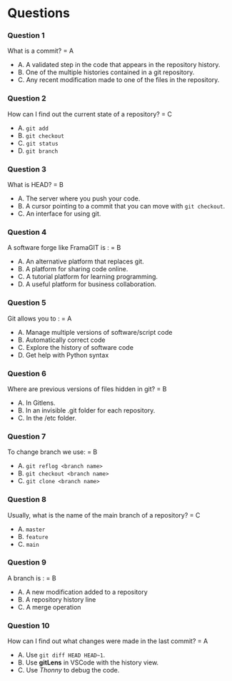 # Questions

### Question 1

What is a commit? = A

- A. A validated step in the code that appears in the repository history.
- B. One of the multiple histories contained in a git repository.
- C. Any recent modification made to one of the files in the repository.

### Question 2 

How can I find out the current state of a repository? = C

- A. `git add`
- B. `git checkout`
- C. `git status`
- D. `git branch`

### Question 3

What is HEAD? = B

- A. The server where you push your code.
- B. A cursor pointing to a commit that you can move with `git checkout`.
- C. An interface for using git.

### Question 4

A software forge like FramaGIT is : = B

- A. An alternative platform that replaces git.
- B. A platform for sharing code online.
- C. A tutorial platform for learning programming.
- D. A useful platform for business collaboration.

### Question 5

Git allows you to : = A

- A. Manage multiple versions of software/script code
- B. Automatically correct code
- C. Explore the history of software code
- D. Get help with Python syntax

### Question 6

Where are previous versions of files hidden in git? = B

- A. In Gitlens.
- B. In an invisible .git folder for each repository.
- C. In the /etc folder.

### Question 7

To change branch we use: = B

- A. `git reflog <branch name>`
- B. `git checkout <branch name>`
- C. `git clone <branch name>`

### Question 8

Usually, what is the name of the main branch of a repository? = C

- A. `master`
- B. `feature`
- C. `main`

### Question 9

A branch is : = B

- A. A new modification added to a repository
- B. A repository history line
- C. A merge operation

### Question 10

How can I find out what changes were made in the last commit? = A

- A. Use `git diff HEAD HEAD~1`.
- B. Use **gitLens** in VSCode with the history view.
- C. Use _Thonny_ to debug the code.